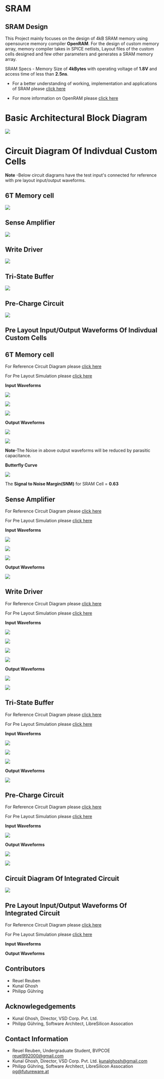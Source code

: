 # SRAM

## SRAM Design
This Project mainly focuses on the design of 4kB SRAM memory using opensource memory compiler **OpenRAM**. For the design of custom memory array, memory compiler takes in SPICE netlists, Layout files of the custom cells designed and few other parameters and generates a SRAM memory array.

SRAM Specs - Memory Size of **4kBytes** with operating voltage of **1.8V** and access time of less than **2.5ns**. 
 
- For a better understanding of working, implementation and applications of SRAM please [click here]()

- For more information on OpenRAM please [click here](https://github.com/VLSIDA/OpenRAM.git)

# Basic Architectural Block Diagram
![](Documentation/BlockDiagram.png)

# Circuit Diagram Of Indivdual Custom Cells

**Note** -Below circuit diagrams have the test input's connected for reference with pre layout input/output waveforms. 

## 6T Memory cell

![](https://github.com/ReuelReuben/SRAM/blob/master/CircuitDiagram/6TMemCell.png)

## Sense Amplifier

![](https://github.com/ReuelReuben/SRAM/blob/master/CircuitDiagram/SenseAmplifier.png)

## Write Driver

![](https://github.com/ReuelReuben/SRAM/blob/master/CircuitDiagram/WriteDriver.png)

## Tri-State Buffer

![](https://github.com/ReuelReuben/SRAM/blob/master/CircuitDiagram/Trigate.png)

## Pre-Charge Circuit

![](https://github.com/ReuelReuben/SRAM/blob/master/CircuitDiagram/PreCharge.png)


## Pre Layout Input/Output Waveforms Of Indivdual Custom Cells

## 6T Memory cell

For Reference Circuit Diagram please [click here](https://github.com/ReuelReuben/SRAM#6t-memory-cell)

For Pre Layout Simulation please [click here]()

**Input Waveforms**

![](https://github.com/ReuelReuben/SRAM/blob/master/Waveforms/6TMemCell/wl.png)

![](https://github.com/ReuelReuben/SRAM/blob/master/Waveforms/6TMemCell/bl.png)

![](https://github.com/ReuelReuben/SRAM/blob/master/Waveforms/6TMemCell/blbar.png)

**Output Waveforms**

![](https://github.com/ReuelReuben/SRAM/blob/master/Waveforms/6TMemCell/oq.png)

![](https://github.com/ReuelReuben/SRAM/blob/master/Waveforms/6TMemCell/oqbar.png)

**Note**-The Noise in above output waveforms will be reduced by parasitic capacitance. 

**Butterfly Curve**

![](https://github.com/ReuelReuben/SRAM/blob/master/Waveforms/6TMemCell/Screenshot%20from%202020-08-02%2018-01-50.png)

The **Signal to Noise Margin(SNM)** for SRAM Cell = **0.63** 

## Sense Amplifier

For Reference Circuit Diagram please [click here]()

For Pre Layout Simulation please [click here]()

**Input Waveforms**

![](https://github.com/ReuelReuben/SRAM/blob/master/Waveforms/SenseAmpCell/bl.png)

![](https://github.com/ReuelReuben/SRAM/blob/master/Waveforms/SenseAmpCell/blbar.png)

![](https://github.com/ReuelReuben/SRAM/blob/master/Waveforms/SenseAmpCell/se.png)

**Output Waveforms**

![](https://github.com/ReuelReuben/SRAM/blob/master/Waveforms/SenseAmpCell/od.png)

## Write Driver

For Reference Circuit Diagram please [click here]()

For Pre Layout Simulation please [click here]()

**Input Waveforms**

![](https://github.com/ReuelReuben/SRAM/blob/master/Waveforms/WriteDriverCell/en.png)

![](https://github.com/ReuelReuben/SRAM/blob/master/Waveforms/WriteDriverCell/enbar.png)

![](https://github.com/ReuelReuben/SRAM/blob/master/Waveforms/WriteDriverCell/data.png)

![](https://github.com/ReuelReuben/SRAM/blob/master/Waveforms/WriteDriverCell/databar.png)

**Output Waveforms**

![](https://github.com/ReuelReuben/SRAM/blob/master/Waveforms/WriteDriverCell/obl.png)

![](https://github.com/ReuelReuben/SRAM/blob/master/Waveforms/WriteDriverCell/oblbar.png)


## Tri-State Buffer

For Reference Circuit Diagram please [click here]()

For Pre Layout Simulation please [click here]()

**Input Waveforms**

![](https://github.com/ReuelReuben/SRAM/blob/master/Waveforms/TrigateCell/en.png)

![](https://github.com/ReuelReuben/SRAM/blob/master/Waveforms/TrigateCell/enbar.png)

![](https://github.com/ReuelReuben/SRAM/blob/master/Waveforms/TrigateCell/in.png)

**Output Waveforms**

![](https://github.com/ReuelReuben/SRAM/blob/master/Waveforms/TrigateCell/oout.png)

## Pre-Charge Circuit

For Reference Circuit Diagram please [click here]()

For Pre Layout Simulation please [click here]()

**Input Waveforms**

![](https://github.com/ReuelReuben/SRAM/blob/master/Waveforms/PreChargeCell/pclk.png)

**Output Waveforms**

![](https://github.com/ReuelReuben/SRAM/blob/master/Waveforms/PreChargeCell/obl.png)

![](https://github.com/ReuelReuben/SRAM/blob/master/Waveforms/PreChargeCell/oblbar.png)

## Circuit Diagram Of Integrated Circuit

![](https://github.com/ReuelReuben/SRAM/blob/master/CircuitDiagram/IntegratedCircuit.png)

## Pre Layout Input/Output Waveforms Of Integrated Circuit

For Reference Circuit Diagram please [click here]()

For Pre Layout Simulation please [click here]()

**Input Waveforms**

**Output Waveforms**

## Contributors

- Reuel Reuben
- Kunal Ghosh
- Philipp Gühring

## Acknowlegedgements

- Kunal Ghosh, Director, VSD Corp. Pvt. Ltd.
- Philipp Gühring, Software Architect, LibreSilicon Assocation

## Contact Information

- Reuel Reuben, Undergraduate Student, BVPCOE reuel992000@gmail.com
- Kunal Ghosh, Director, VSD Corp. Pvt. Ltd. kunalghosh@gmail.com
- Philipp Gühring, Software Architect, LibreSilicon Assocation pg@futureware.at
